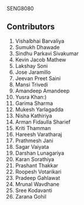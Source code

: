 SENG8080

## Contributors
1. Vishalbhai Barvaliya
2. Sumukh Dhawade
3. Sindhu Parkavi Sivakumar
4. Kevin Jacob Mathew
5. Lakshay Soni
6. Jose Jaramillo
7. Jeevan Preet Saini
8. Mansi Trivedi
9. Amandeep Amandeep
10. Yusra Khan:)
11. Garima Sharma
12. Mukesh Yarlagadda
13. Nisha Kathiriya
14. Arman Fidaulla Sharief
15. Kriti Thamman
16. Hareesh Varatharaj
17. Prathmesh Jani
18. Sagar Vaiyata
19. Darshan Lunagariya
20. Karan Sorathiya
21. Prashant Thakkar
22. Roopesh Votarikari
23. Pradeep Gahlawat
24. Mrunal Wavdhane
25. Sree Kodavanti
26. Zarana Gohil

